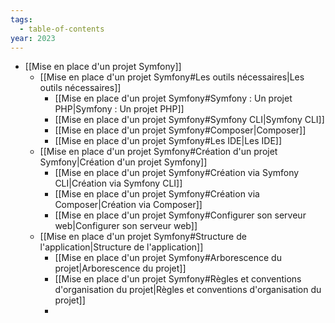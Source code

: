 ```yaml
---
tags:
  - table-of-contents
year: 2023
---
```


- [[Mise en place d'un projet Symfony]]
	- [[Mise en place d'un projet Symfony#Les outils nécessaires|Les outils nécessaires]]
		- [[Mise en place d'un projet Symfony#Symfony : Un projet PHP|Symfony : Un projet PHP]]
		- [[Mise en place d'un projet Symfony#Symfony CLI|Symfony CLI]]
		- [[Mise en place d'un projet Symfony#Composer|Composer]]
		- [[Mise en place d'un projet Symfony#Les IDE|Les IDE]]
	- [[Mise en place d'un projet Symfony#Création d'un projet Symfony|Création d'un projet Symfony]]
		- [[Mise en place d'un projet Symfony#Création via Symfony CLI|Création via Symfony CLI]]
		- [[Mise en place d'un projet Symfony#Création via Composer|Création via Composer]]
		- [[Mise en place d'un projet Symfony#Configurer son serveur web|Configurer son serveur web]]
	- [[Mise en place d'un projet Symfony#Structure de l'application|Structure de l'application]]
		- [[Mise en place d'un projet Symfony#Arborescence du projet|Arborescence du projet]]
		- [[Mise en place d'un projet Symfony#Règles et conventions d'organisation du projet|Règles et conventions d'organisation du projet]]
		- 